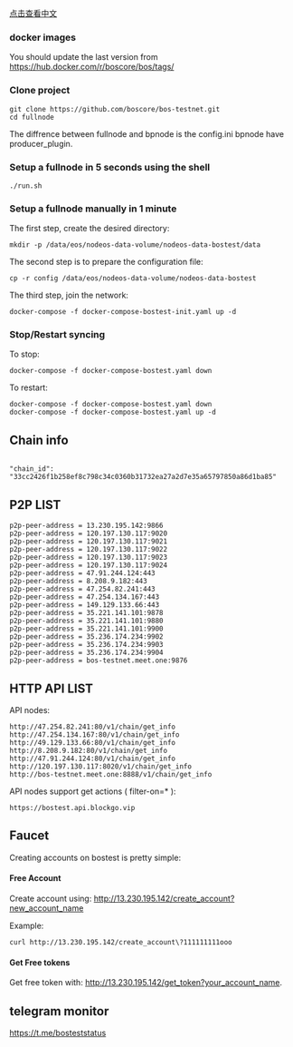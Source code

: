 
[点击查看中文](README_CN.md)

### docker images 
You should update the last version from https://hub.docker.com/r/boscore/bos/tags/

### Clone project

```
git clone https://github.com/boscore/bos-testnet.git
cd fullnode
```
The diffrence between fullnode and bpnode is the config.ini bpnode have producer_plugin.
### Setup a fullnode in 5 seconds using the shell

```
./run.sh
```

### Setup a fullnode manually in 1 minute

The first step, create the desired directory:

```
mkdir -p /data/eos/nodeos-data-volume/nodeos-data-bostest/data
```

The second step is to prepare the configuration file:

```
cp -r config /data/eos/nodeos-data-volume/nodeos-data-bostest
```

The third step, join the network:

```
docker-compose -f docker-compose-bostest-init.yaml up -d
```

### Stop/Restart syncing

To stop:

```
docker-compose -f docker-compose-bostest.yaml down
```

To restart:

```
docker-compose -f docker-compose-bostest.yaml down
docker-compose -f docker-compose-bostest.yaml up -d
```

## Chain info

```

"chain_id": "33cc2426f1b258ef8c798c34c0360b31732ea27a2d7e35a65797850a86d1ba85"

```

## P2P LIST

```
p2p-peer-address = 13.230.195.142:9866
p2p-peer-address = 120.197.130.117:9020
p2p-peer-address = 120.197.130.117:9021
p2p-peer-address = 120.197.130.117:9022
p2p-peer-address = 120.197.130.117:9023
p2p-peer-address = 120.197.130.117:9024
p2p-peer-address = 47.91.244.124:443
p2p-peer-address = 8.208.9.182:443
p2p-peer-address = 47.254.82.241:443
p2p-peer-address = 47.254.134.167:443
p2p-peer-address = 149.129.133.66:443
p2p-peer-address = 35.221.141.101:9878
p2p-peer-address = 35.221.141.101:9880
p2p-peer-address = 35.221.141.101:9900
p2p-peer-address = 35.236.174.234:9902
p2p-peer-address = 35.236.174.234:9903
p2p-peer-address = 35.236.174.234:9904
p2p-peer-address = bos-testnet.meet.one:9876

```


## HTTP API LIST

API nodes:
```
http://47.254.82.241:80/v1/chain/get_info 
http://47.254.134.167:80/v1/chain/get_info 
http://49.129.133.66:80/v1/chain/get_info 
http://8.208.9.182:80/v1/chain/get_info 
http://47.91.244.124:80/v1/chain/get_info 
http://120.197.130.117:8020/v1/chain/get_info
http://bos-testnet.meet.one:8888/v1/chain/get_info
```

API nodes support get actions ( filter-on=* ):
```
https://bostest.api.blockgo.vip
```

## Faucet

Creating accounts on bostest is pretty simple:

#### Free Account
Create account using: http://13.230.195.142/create_account?new_account_name

Example:
```
curl http://13.230.195.142/create_account\?111111111ooo
```


#### Get Free tokens
Get free token with: http://13.230.195.142/get_token?your_account_name.   

## telegram monitor 
https://t.me/bosteststatus 

